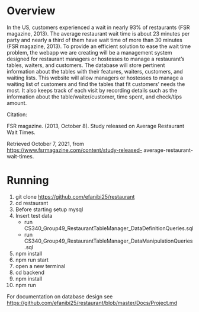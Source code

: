 # Overview

In the US, customers experienced a wait in nearly 93% of restaurants (FSR magazine, 2013). The average restaurant wait time is about 23 minutes per party and nearly a third of them have wait time of more than 30 minutes (FSR magazine, 2013). To provide an efficient solution to ease the wait time problem, the webapp we are creating will be a management system designed for restaurant managers or hostesses to manage a restaurant’s tables, waiters, and customers. The database will store pertinent information about the tables with their features, waiters, customers, and waiting lists. This website will allow managers or hostesses to manage a waiting list of customers and find the tables that fit customers’ needs the most. It also keeps track of each visit by recording details such as the information about the table/waiter/customer, time spent, and check/tips amount.

Citation:

FSR magazine. (2013, October 8). Study released on Average Restaurant Wait Times.

Retrieved October 7, 2021, from https://www.fsrmagazine.com/content/study-released- average-restaurant-wait-times.



# Running
1. git clone https://github.com/efanibi25/restaurant
2. cd restaurant
3. Before starting setup mysql
4. Insert test data
   * run CS340_Group49_RestaurantTableManager_DataDefinitionQueries.sql
   * run CS340_Group49_RestaurantTableManager_DataManipulationQueries.sql
5. npm install
6. npm run start
7. open a new terminal
8. cd backend
9. npm install
10. npm run

For documentation on database design see
https://github.com/efanibi25/restaurant/blob/master/Docs/Project.md
